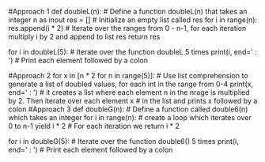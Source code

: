 
#Approach 1
def doubleL(n): # Define a function doubleL(n) that takes an integer n as inout
    res = [] # Initialize an empty list called res
    for i in range(n): res.append(i * 2) # Iterate over the ranges from 0 - n-1, for each iteration multiply i by 2 and append to list res
    return res

for i in doubleL(5): # Iterate over the function doubleL 5 times
    print(i, end=' : ') # Print each element followed by a colon


#Approach 2
for x in [n * 2 for n in range(5)]: # Use list comprehension to generate a list of doubled values, for each int in the range from 0-4
    print(x, end=' : ')             # it creates a list where each element n in the nrage is multiplied by 2. Then iterate over each element x
                                    # in the list and prints x followed by a colon
#Approach 3
def doubleG(n): # Define a function called double6(n) which takes an integer
        for i in range(n): # create a loop which iterates over 0 to n-1
            yield i * 2 # For each iteration we return i * 2 

for i in doubleG(5): # Iterate over the function double6() 5 times
        print(i, end=' : ') # Print each element followed by a colon


